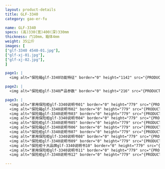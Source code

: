 ```yaml
---
layout: product-details
title: GLF-3340
category: gao-er-fu

name: GLF-3340
specs: (高)330(宽)400(深)330mm
thickness: 门10mm，箱体4mm
weight: 35公斤
images: [
["glf-3340 4540-01.jpg"],
["glf-xj-01.jpg"],
["glf-xj-02.jpg"],
]

page1: |
  <img alt="保险箱glf-3340功能特征" border="0" height="1142" src="{PRODUCT_IMAGES}products/glf-gn.jpg" width="538" />

page2: |
  <img alt="保险柜glf-3340产品参数" border="0" height="216" src="{PRODUCT_IMAGES}products/glf-cpcs.jpg" width="538" />

page3: |
  <img alt="家用保险柜glf-3340说明书01" border="0" height="779" src="{PRODUCT_IMAGES}products/glf-sm01.jpg" width="528" /><br />
  <img alt="保险箱glf-3340说明书02" border="0" height="779" src="{PRODUCT_IMAGES}products/glf-sm02.jpg" width="528" /><br />
  <img alt="保险箱glf-3340说明书03" border="0" height="779" src="{PRODUCT_IMAGES}products/glf-sm03.jpg" width="528" /><br />
  <img alt="家用保险柜glf-3340说明书04" border="0" height="779" src="{PRODUCT_IMAGES}products/glf-sm04.jpg" width="528" /><br />
  <img alt="保险柜glf-3340说明书05" border="0" height="779" src="{PRODUCT_IMAGES}products/glf-sm05.jpg" width="528" /><br />
  <img alt="保险箱glf-3340说明书06" border="0" height="779" src="{PRODUCT_IMAGES}products/glf-sm06.jpg" width="528" /><br />
  <img alt="保险柜glf-3340说明书07" border="0" height="779" src="{PRODUCT_IMAGES}products/glf-sm07.jpg" width="528" /><br />
  <img alt="家用保险柜glf-3340说明书08" border="0" height="779" src="{PRODUCT_IMAGES}products/glf-sm08.jpg" width="528" /><br />
  <img alt="保险柜glf-3340说明书09" border="0" height="779" src="{PRODUCT_IMAGES}products/glf-sm09.jpg" width="528" /><br />
  <img alt="保险柜十大品牌glf-3340说明书10" border="0" height="779" src="{PRODUCT_IMAGES}products/glf-sm10.jpg" width="528" /><br />
  <img alt="家用保险柜glf-3340说明书11" border="0" height="779" src="{PRODUCT_IMAGES}products/glf-sm11.jpg" width="528" /><br />
  <img alt="保险柜glf-3340说明书12" border="0" height="779" src="{PRODUCT_IMAGES}products/glf-sm12.jpg" width="528" />

---
```


